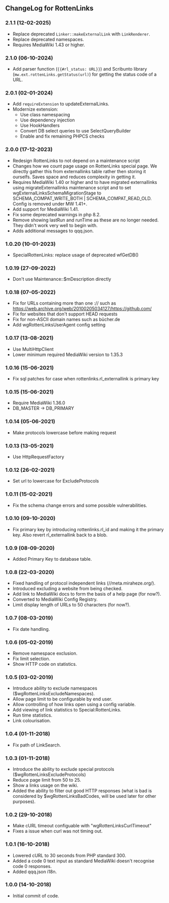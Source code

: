 ## ChangeLog for RottenLinks

### 2.1.1 (12-02-2025)
* Replace deprecated `Linker::makeExternalLink` with `LinkRenderer`.
* Replace deprecated namespaces.
* Requires MediaWiki 1.43 or higher.

### 2.1.0 (06-10-2024)
* Add parser function (`{{#rl_status: URL}}`) and Scribunto library
  (`mw.ext.rottenLinks.getStatus(url)`) for getting the status code of a URL.

### 2.0.1 (02-01-2024)
* Add `requireExtension` to updateExternalLinks.
* Modernize extension:
  * Use class namespacing
  * Use dependency injection
  * Use HookHandlers
  * Convert DB select queries to use SelectQueryBuilder
  * Enable and fix remaining PHPCS checks

### 2.0.0 (17-12-2023)
* Redesign RottenLinks to not depend on a maintenance script
* Changes how we count page usage on RottenLinks special page.
  We directly gather this from externallinks table rather then
  storing it ourselfs. Saves space and reduces complexity in getting it.
* Requires MediaWiki 1.40 or higher and to have migrated externallinks using
  migrateExternallinks maintenance script and to set
  wgExternalLinksSchemaMigrationStage to SCHEMA_COMPAT_WRITE_BOTH | SCHEMA_COMPAT_READ_OLD.
  Config is removed under MW 1.41+.
* Add support for MediaWiki 1.41.
* Fix some deprecated warnings in php 8.2.
* Remove showing lastRun and runTime as these are no longer needed.
  They didn't work very well to begin with.
* Adds additional messages to qqq.json.

### 1.0.20 (10-01-2023)
* SpecialRottenLinks: replace usage of deprecated wfGetDB()

### 1.0.19 (27-09-2022)
* Don't use Maintenance::$mDescription directly

### 1.0.18 (07-05-2022)
* Fix for URLs containing more than one :// such as
  https://web.archive.org/web/20100205034127/https://github.com/
* Fix for websites that don't support HEAD requests
* Fix for non-ASCII domain names such as bücher.de
* Add wgRottenLinksUserAgent config setting

### 1.0.17 (13-08-2021)
* Use MultiHttpClient
* Lower minimum required MediaWiki version to 1.35.3

### 1.0.16 (15-06-2021)
* Fix sql patches for case when rottenlinks.rl_externallink is primary key

### 1.0.15 (15-06-2021)
* Require MediaWiki 1.36.0
* DB_MASTER -> DB_PRIMARY

### 1.0.14 (05-06-2021)
* Make protocols lowercase before making request

### 1.0.13 (13-05-2021)
* Use HttpRequestFactory

### 1.0.12 (26-02-2021)
* Set url to lowercase for ExcludeProtocols

### 1.0.11 (15-02-2021)
* Fix the schema change errors and some possible vulnerabilities.

### 1.0.10 (09-10-2020)
* Fix primary key by introducing rottenlinks.rl_id and making it the primary key.
  Also revert rl_externallink back to a blob.

### 1.0.9 (08-09-2020)
* Added Primary Key to database table.

### 1.0.8 (22-03-2020)
* Fixed handling of protocol independent links (//meta.miraheze.org/).
* Introduced excluding a website from being checked.
* Add link to MediaWiki docs to form the basis of a help page (for now?).
* Converted to MediaWiki Config Registry.
* Limit display length of URLs to 50 characters (for now?).

### 1.0.7 (08-03-2019)
* Fix date handling.

### 1.0.6 (05-02-2019)
* Remove namespace exclusion.
* Fix limit selection.
* Show HTTP code on statistics.

### 1.0.5 (03-02-2019)
* Introduce ability to exclude namespaces ($wgRottenLinksExcludeNamespaces).
* Allow page limit to be configurable by end user.
* Allow controlling of how links open using a config variable.
* Add viewing of link statistics to Special:RottenLinks.
* Run time statistics.
* Link colourisation.

### 1.0.4 (01-11-2018)
* Fix path of LinkSearch.

### 1.0.3 (01-11-2018)
* Introduce the ability to exclude special protocols ($wgRottenLinksExcludeProtocols)
* Reduce page limit from 50 to 25.
* Show a links usage on the wiki.
* Added the ability to filter out good HTTP responses (what is bad is considered by $wgRottenLinksBadCodes, will be used later for other purposes).

### 1.0.2 (29-10-2018)
* Make cURL timeout configuable  with "wgRottenLinksCurlTimeout"
* Fixes a issue when curl was not timing out.

### 1.0.1 (16-10-2018)
* Lowered cURL to 30 seconds from PHP standard 300.
* Added a code 0 text input as standard MediaWiki doesn't recognise code 0 responses.
* Added qqq.json i18n.

### 1.0.0 (14-10-2018)
* Initial commit of code.
